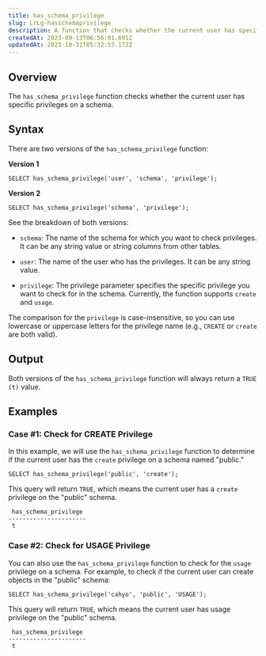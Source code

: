 ```yaml
---
title: has_schema_privilege
slug: LrLg-hasschemaprivilege
description: A function that checks whether the current user has specific privileges on a schema. More information here.
createdAt: 2023-09-13T06:56:01.691Z
updatedAt: 2023-10-31T05:32:57.172Z
---
```


## **Overview**

The `has_schema_privilege` function checks whether the current user has specific privileges on a schema.&#x20;

## **Syntax**

There are two versions of the `has_schema_privilege` function:

**Version 1**

```pgsql
SELECT has_schema_privilege('user', 'schema', 'privilege');
```

**Version 2**

```pgsql
SELECT has_schema_privilege('schema', 'privilege');
```

See the breakdown of both versions:

*   `schema`: The name of the schema for which you want to check privileges. It can be any string value or string columns from other tables.

*   `user`: The name of the user who has the privileges. It can be any string value.

*   `privilege`: The privilege parameter specifies the specific privilege you want to check for in the schema. Currently, the function supports `create` and `usage`.&#x20;

The comparison for the `privilege` is case-insensitive, so you can use lowercase or uppercase letters for the privilege name (e.g., `CREATE` or `create` are both valid).

## **Output**

Both versions of the `has_schema_privilege` function will always return a `TRUE (t)` value.

## **Examples**

### Case #1: Check for CREATE Privilege

In this example, we will use the `has_schema_privilege` function to determine if the current user has the `create` privilege on a schema named "public."

```pgsql
SELECT has_schema_privilege('public', 'create');
```

This query will return `TRUE`, which means the current user has a `create` privilege on the "public" schema.

```pgsql
 has_schema_privilege 
----------------------
 t
```

### Case #2: Check for USAGE Privilege

You can also use the `has_schema_privilege` function to check for the `usage` privilege on a schema. For example, to check if the current user can create objects in the "public" schema:

```pgsql
SELECT has_schema_privilege('cahyo', 'public', 'USAGE');
```

This query will return `TRUE`, which means the current user has usage privilege on the "public" schema.

```pgsql
 has_schema_privilege 
----------------------
 t
```

